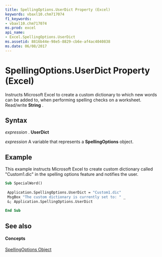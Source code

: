 ```yaml
---
title: SpellingOptions.UserDict Property (Excel)
keywords: vbaxl10.chm717074
f1_keywords:
- vbaxl10.chm717074
ms.prod: excel
api_name:
- Excel.SpellingOptions.UserDict
ms.assetid: 8816b44e-98e5-8829-cb6e-af4ac4040838
ms.date: 06/08/2017
---
```



# SpellingOptions.UserDict Property (Excel)

Instructs Microsoft Excel to create a custom dictionary to which new words can be added to, when performing spelling checks on a worksheet. Read/write  **String** .


## Syntax

 _expression_ . **UserDict**

 _expression_ A variable that represents a **SpellingOptions** object.


## Example

This example instructs Microsoft Excel to create custom dictionary called "Custom1.dic" in the spelling options feature and notifies the user.


```vb
Sub SpecialWord() 
 
 Application.SpellingOptions.UserDict = "Custom1.dic" 
 MsgBox "The custom dictionary is currently set to: " _ 
 &; Application.SpellingOptions.UserDict 
 
End Sub
```


## See also


#### Concepts


[SpellingOptions Object](Excel.SpellingOptions.md)


